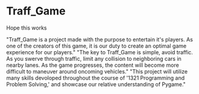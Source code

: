 # Traff_Game
Hope this works

"Traff_Game is a project made with the purpose to entertain it's players. As one of the creators of this game, it is our duty to create an optimal game experience for our players." 
"The key to Traff_Game is simple, avoid traffic. As you swerve through traffic, limit any collision to neighboring cars in nearby lanes. As the game progresses, the content will become more difficult to maneuver around oncoming vehicles."
"This project will utilize many skills devoloped throughout the course of '1321 Programming and Problem Solving,' and showcase our relative understanding of Pygame." 
